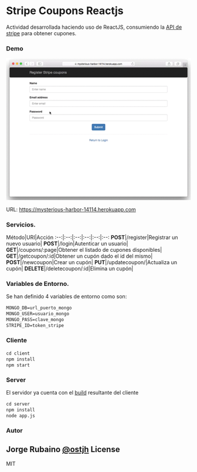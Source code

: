 # Stripe Coupons Reactjs 

Actividad desarrollada haciendo uso de ReactJS, consumiendo la [API de stripe] para obtener cupones.

### Demo

![STRIPE](https://raw.githubusercontent.com/Jorger/stripe_coupons_reactjs/master/imagesreadme/StripeVideo.gif)

URL: https://mysterious-harbor-14114.herokuapp.com

### Servicios.

Método|URI|Acción
:--:|:--:|:--:|:--:|:--:|:--:
**POST**|/register|Registrar un nuevo usuario|
**POST**|/login|Autenticar un usuario|
**GET**|/coupons/:page|Obtener el listado de cupones disponibles|
**GET**|/getcoupon/:id|Obtener un cupón dado el id del mismo|
**POST**|/newcoupon|Crear un cupón|
**PUT**|/updatecoupon/|Actualiza un cupón|
**DELETE**|/deletecoupon/:id|Elimina un cupón|

### Variables de Entorno.

Se han definido 4 variables de entorno como son:

```
MONGO_DB=url_puerto_mongo
MONGO_USER=usuario_mongo
MONGO_PASS=clave_mongo
STRIPE_ID=token_stripe
```

### Cliente

```
cd client
npm install
npm start
```

### Server

El servidor ya cuenta con el [build] resultante del cliente

```
cd server
npm install
node app.js
```

### Autor
Jorge Rubaino [@ostjh]
License
----
MIT

[@ostjh]:https://twitter.com/ostjh
[API de stripe]:https://stripe.com/docs/api
[build]:https://github.com/Jorger/stripe_coupons_reactjs/tree/master/server/build

